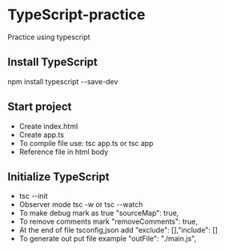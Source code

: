# TypeScript-practice
Practice using typescript

## Install TypeScript
npm install typescript --save-dev

## Start project
* Create index.html
* Create app.ts
* To compile file use: tsc app.ts or tsc app
* Reference file in html body <script src="main.js"></script>

## Initialize TypeScript
* tsc --init
* Observer mode tsc -w or tsc --watch
* To make debug mark as true "sourceMap": true,
* To remove comments mark "removeComments": true,
* At the end of file tsconfig,json add "exclude": [],"include": []
* To generate out put file example "outFile": "./main.js",
